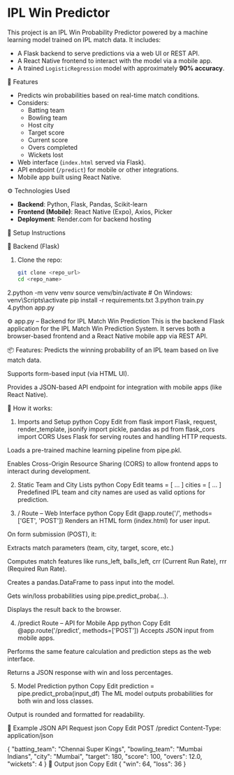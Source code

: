 # IPL Win Predictor

This project is an IPL Win Probability Predictor powered by a machine learning model trained on IPL match data. It includes:

- A Flask backend to serve predictions via a web UI or REST API.
- A React Native frontend to interact with the model via a mobile app.
- A trained `LogisticRegression` model with approximately **90% accuracy**.


 🎯 Features

- Predicts win probabilities based on real-time match conditions.
- Considers:
  - Batting team
  - Bowling team
  - Host city
  - Target score
  - Current score
  - Overs completed
  - Wickets lost
- Web interface (`index.html` served via Flask).
- API endpoint (`/predict`) for mobile or other integrations.
- Mobile app built using React Native.

⚙️ Technologies Used

- **Backend**: Python, Flask, Pandas, Scikit-learn
- **Frontend (Mobile)**: React Native (Expo), Axios, Picker
- **Deployment**: Render.com for backend hosting


 🚀 Setup Instructions

🔧 Backend (Flask)

1. Clone the repo:
   ```bash
   git clone <repo_url>
   cd <repo_name>
2.python -m venv venv
source venv/bin/activate  # On Windows: venv\Scripts\activate
pip install -r requirements.txt
3.python train.py
4.python app.py

⚙️ app.py – Backend for IPL Match Win Prediction
This is the backend Flask application for the IPL Match Win Prediction System. It serves both a browser-based frontend and a React Native mobile app via REST API.

📦 Features:
Predicts the winning probability of an IPL team based on live match data.

Supports form-based input (via HTML UI).

Provides a JSON-based API endpoint for integration with mobile apps (like React Native).

🔧 How it works:
1. Imports and Setup
python
Copy
Edit
from flask import Flask, request, render_template, jsonify
import pickle, pandas as pd
from flask_cors import CORS
Uses Flask for serving routes and handling HTTP requests.

Loads a pre-trained machine learning pipeline from pipe.pkl.

Enables Cross-Origin Resource Sharing (CORS) to allow frontend apps to interact during development.

2. Static Team and City Lists
python
Copy
Edit
teams = [ ... ]
cities = [ ... ]
Predefined IPL team and city names are used as valid options for prediction.

3. / Route – Web Interface
python
Copy
Edit
@app.route('/', methods=['GET', 'POST'])
Renders an HTML form (index.html) for user input.

On form submission (POST), it:

Extracts match parameters (team, city, target, score, etc.)

Computes match features like runs_left, balls_left, crr (Current Run Rate), rrr (Required Run Rate).

Creates a pandas.DataFrame to pass input into the model.

Gets win/loss probabilities using pipe.predict_proba(...).

Displays the result back to the browser.

4. /predict Route – API for Mobile App
python
Copy
Edit
@app.route('/predict', methods=['POST'])
Accepts JSON input from mobile apps.

Performs the same feature calculation and prediction steps as the web interface.

Returns a JSON response with win and loss percentages.

5. Model Prediction
python
Copy
Edit
prediction = pipe.predict_proba(input_df)
The ML model outputs probabilities for both win and loss classes.

Output is rounded and formatted for readability.

📡 Example JSON API Request
json
Copy
Edit
POST /predict
Content-Type: application/json

{
  "batting_team": "Chennai Super Kings",
  "bowling_team": "Mumbai Indians",
  "city": "Mumbai",
  "target": 180,
  "score": 100,
  "overs": 12.0,
  "wickets": 4
}
🧠 Output
json
Copy
Edit
{
  "win": 64,
  "loss": 36
}



